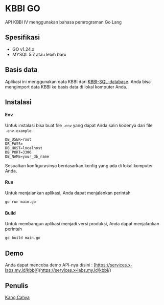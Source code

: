 # KBBI GO
API KBBI IV menggunakan bahasa pemrograman Go Lang

## Spesifikasi
- GO v1.24.x
- MYSQL 5.7 atau lebih baru

## Basis data
Aplikasi ini menggunakan data KBBI dari [KBBI-SQL-database](https://github.com/dyazincahya/KBBI-SQL-database). Anda bisa mengimport data KBBI ke basis data di lokal komputer Anda.

## Instalasi
#### Env
Untuk instalasi bisa buat file `.env` yang dapat Anda salin kodenya dari file `.env.example`.
``` env
DB_USER=root
DB_PASS=
DB_HOST=localhost
DB_PORT=3306
DB_NAME=your_db_name
```
Sesuaikan konfigurasinya berdasarkan konfig yang ada di lokal komputer Anda.

#### Run
Untuk menjalankan aplikasi, Anda dapat menjalankan perintah
``` bash
go run main.go
```

#### Build
Untuk membangun aplikasi menjadi versi produksi, Anda dapat menjalankan perintah
``` bash
go build main.go
```

## Demo
Anda dapat mencoba demo API-nya disini : [https://services.x-labs.my.id/kbbi/](https://services.x-labs.my.id/kbbi/)

## Penulis
[Kang Cahya](https://www.kang-cahya.com)
